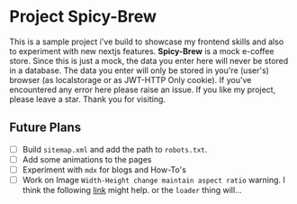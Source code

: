# Project Spicy-Brew

This is a sample project i've build to showcase my frontend skills and also to experiment with new nextjs features. **Spicy-Brew** is a mock e-coffee store. Since this is just a mock, the data you enter here will never be stored in a database. The data you enter will only be stored in you're (user's) browser (as localstorage or as JWT-HTTP Only cookie). If you've encountered any error here please raise an issue. If you like my project, please leave a star. Thank you for visiting.

## Future Plans
- [ ] Build `sitemap.xml` and add the path to `robots.txt`.
- [ ] Add some animations to the pages
- [ ] Experiment with `mdx` for blogs and How-To's
- [ ] Work on Image `Width-Height change maintain aspect ratio` warning. I think the following [link](https://stackoverflow.com/questions/69230343/nextjs-image-component-with-fixed-witdth-and-auto-height) might help. or the `loader` thing will...